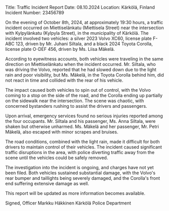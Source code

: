  Title: Traffic Incident Report
Date: 08.10.2024
Location: Kärkölä, Finland
Incident Number: 23456789

On the evening of October 8th, 2024, at approximately 19:30 hours, a traffic incident occurred on Miettiselänkatu (Miettisela Street) near the intersection with Kylpylänkatu (Kylpyla Street), in the municipality of Kärkölä. The incident involved two vehicles: a silver 2023 Volvo XC60, license plate F-ABC 123, driven by Mr. Juhani Siltala, and a black 2024 Toyota Corolla, license plate O-DEF 456, driven by Ms. Liisa Mäkelä.

According to eyewitness accounts, both vehicles were traveling in the same direction on Miettiselänkatu when the incident occurred. Mr. Siltala, who was driving the Volvo, reported that he had slowed down due to the light rain and poor visibility, but Ms. Mäkelä, in the Toyota Corolla behind him, did not react in time and collided with the rear of his vehicle.

The impact caused both vehicles to spin out of control, with the Volvo coming to a stop on the side of the road, and the Corolla ending up partially on the sidewalk near the intersection. The scene was chaotic, with concerned bystanders rushing to assist the drivers and passengers.

Upon arrival, emergency services found no serious injuries reported among the four occupants. Mr. Siltala and his passenger, Ms. Anna Siltala, were shaken but otherwise unharmed. Ms. Mäkelä and her passenger, Mr. Petri Mäkelä, also escaped with minor scrapes and bruises.

The road conditions, combined with the light rain, made it difficult for both drivers to maintain control of their vehicles. The incident caused significant traffic disruptions in the area, with police diverting traffic away from the scene until the vehicles could be safely removed.

The investigation into the incident is ongoing, and charges have not yet been filed. Both vehicles sustained substantial damage, with the Volvo's rear bumper and taillights being severely damaged, and the Corolla's front end suffering extensive damage as well.

This report will be updated as more information becomes available.

Signed,
Officer Markku Häkkinen
Kärkölä Police Department